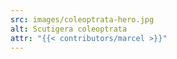 ```yaml
---
src: images/coleoptrata-hero.jpg
alt: Scutigera coleoptrata
attr: "{{< contributors/marcel >}}" 
---
```

